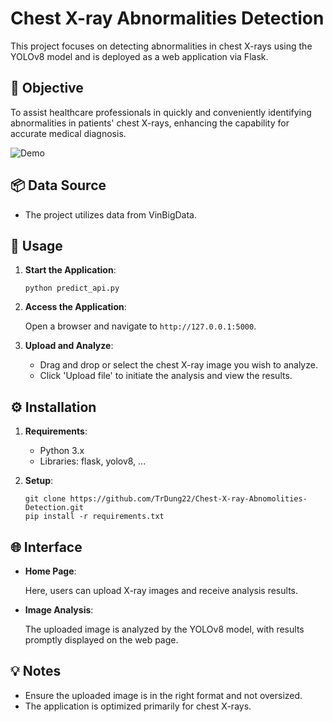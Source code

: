# Chest X-ray Abnormalities Detection

This project focuses on detecting abnormalities in chest X-rays using the YOLOv8 model and is deployed as a web application via Flask.

## 🎯 Objective

To assist healthcare professionals in quickly and conveniently identifying abnormalities in patients' chest X-rays, enhancing the capability for accurate medical diagnosis.

![Demo](assets/screen.gif)

## 📦 Data Source

- The project utilizes data from VinBigData.

## 🚀 Usage

1. **Start the Application**:

    ```
    python predict_api.py
    ```

2. **Access the Application**:

    Open a browser and navigate to `http://127.0.0.1:5000`.

3. **Upload and Analyze**:
    
    - Drag and drop or select the chest X-ray image you wish to analyze.
    - Click 'Upload file' to initiate the analysis and view the results.

## ⚙️ Installation

1. **Requirements**:

    - Python 3.x
    - Libraries: flask, yolov8, ...

2. **Setup**:

    ```
    git clone https://github.com/TrDung22/Chest-X-ray-Abnomolities-Detection.git
    pip install -r requirements.txt
    ```

## 🌐 Interface

- **Home Page**:

  Here, users can upload X-ray images and receive analysis results.

- **Image Analysis**:

  The uploaded image is analyzed by the YOLOv8 model, with results promptly displayed on the web page.

## 💡 Notes

- Ensure the uploaded image is in the right format and not oversized.
- The application is optimized primarily for chest X-rays.
